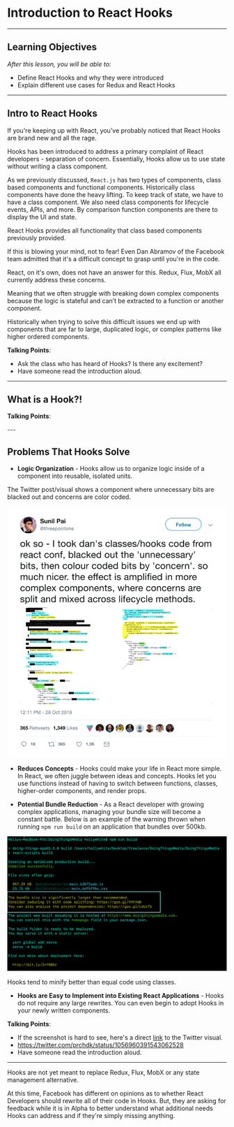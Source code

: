 ## 
<h1>Introduction to React Hooks</h1>

---

## Learning Objectives

*After this lesson, you will be able to:*

* Define React Hooks and why they were introduced
* Explain different use cases for Redux and React Hooks

---

## Intro to React Hooks

If you're keeping up with React, you've probably noticed that React Hooks are brand new and all the rage.

Hooks has been introduced to address a primary complaint of React developers - separation of concern. Essentially, Hooks allow us to use state without writing a class component.

As we previously discussed, `React.js` has two types of components, class based components and functional components. Historically class components have done the heavy lifting. To keep track of state, we have to have a class component. We also need class components for lifecycle events, APIs, and more. By comparison function components are there to display the UI and state.

React Hooks provides all functionality that class based components previously provided.

If this is blowing your mind, not to fear! Even Dan Abramov of the Facebook team admitted that it's a difficult concept to grasp until you're in the code.

<!-- Model - Data
View - What the User Sees
Controller - Responds to an event -->

React, on it's own, does not have an answer for this. Redux, Flux, MobX all currently address these concerns.

Meaning that we often struggle with breaking down complex components because the logic is stateful and can’t be extracted to a function or another component.

Historically when trying to solve this difficult issues we end up with components that are far to large, duplicated logic, or complex patterns like higher ordered components.


<aside class="notes">

**Talking Points**:

* Ask the class who has heard of Hooks? Is there any excitement?
* Have someone read the introduction aloud.



</aside>

---

## What is a Hook?!

<aside class="notes">

**Talking Points**:

</aside>
---

## Problems That Hooks Solve

* **Logic Organization** - Hooks allow us to organize logic inside of a component into reusable, isolated units.

The Twitter post/visual shows a component where unnecessary bits are blacked out and concerns are color coded.

![logo](assets/Hooks-Twitter-Example.png)

* **Reduces Concepts** - Hooks could make your life in React more simple. In React, we often juggle between ideas and concepts. Hooks let you use functions instead of having to switch between functions, classes, higher-order components, and render props.

* **Potential Bundle Reduction** - As a React developer with growing complex applications, managing your bundle size will become a constant battle. Below is an example of the warning thrown when running `npm run build` on an application that bundles over 500kb.

![logo](assets/large-bundle.png)

Hooks tend to minify better than equal code using classes.

* **Hooks are Easy to Implement into Existing React Applications** - Hooks do not require any large rewrites. You can even begin to adopt Hooks in your newly written components.

<aside class="notes">

**Talking Points**:

  * If the screenshot is hard to see, here's a direct [link](https://twitter.com/threepointone/status/1056594421079261185/photo/1) to the Twitter visual.
* https://twitter.com/prchdk/status/1056960391543062528
* Have someone read the introduction aloud.



</aside>

---

Hooks are not yet meant to replace Redux, Flux, MobX or any state management alternative.

At this time, Facebook has different on opinions as to whether React Developers should rewrite all of their code in Hooks. But, they are asking for feedback while it is in Alpha to better understand what additional needs Hooks can address and if they're simply missing anything. 
